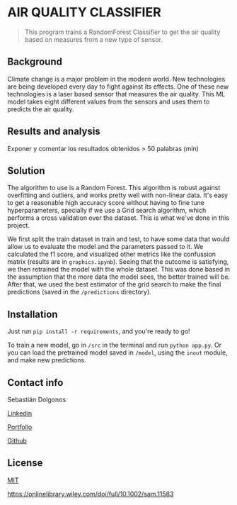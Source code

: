 # AIR QUALITY CLASSIFIER

> This program trains a RandomForest Classifier to get the air quality
> based on measures from a new type of sensor. 

## Background

Climate change is a major problem in the modern world. New technologies are 
being developed every day to fight against its effects. One of these new technologies
is a laser based sensor that measures the air quality. This ML model takes 
eight different values from the sensors and uses them to predicts the air quality.

## Results and analysis

Exponer y comentar los resultados obtenidos > 50 palabras (mín)

## Solution

The algorithm to use is a Random Forest. This algorithm is robust against overfitting and outliers, 
and works pretty well with non-linear data. It's easy to get a reasonable high accuracy score
without having to fine tune hyperparameters, specially if we use a Grid search algorithm, which
performs a cross validation over the dataset. This is what we've done in this project.

We first split the train dataset in train and test, to have some data that would allow us to evaluate
the model and the parameters passed to it. We calculated the f1 score, and visualized other metrics like
the confussion matrix (results are in `graphics.ipynb`). Seeing that the outcome is satisfying, we then 
retrained the model with the whole dataset. This was done based in the assumption that the more data
the model sees, the better trained will be. After that, we used the best estimator of the grid search
to make the final predictions (saved in the `/predictions` directory).

## Installation

Just run `pip install -r requirements`, and you're ready to go!

To train a new model, go in `/src` in the terminal and run `python app.py`. Or you can 
load the pretrained model saved in `/model`, using the `inout` module, and make new predictions.

## Contact info

Sebastián Dolgonos

[Linkedin](https://www.linkedin.com/in/sebastián-dolgonos-565733226/)

[Portfolio](https://bass2015.github.io)

[Github](https://github.com/Bass2015)

## License 

[MIT](https://opensource.org/licenses/MIT)


https://onlinelibrary.wiley.com/doi/full/10.1002/sam.11583
